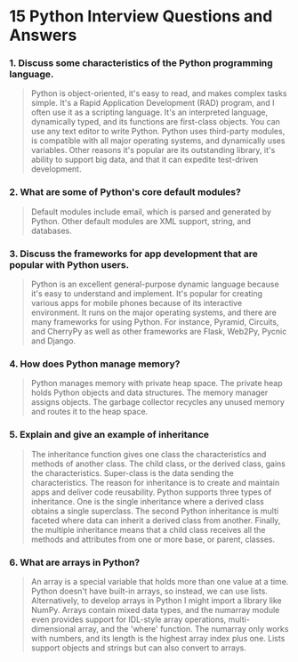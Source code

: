 # 15 Python Interview Questions and Answers

### 1. Discuss some characteristics of the Python programming language.

> Python is object-oriented, it's easy to read, and makes complex tasks simple. It's a Rapid Application Development (RAD) program, and I often use it as a scripting language. It's an interpreted language, dynamically typed, and its functions are first-class objects. You can use any text editor to write Python.  Python uses third-party modules, is compatible with all major operating systems, and dynamically uses variables. Other reasons it's popular are its outstanding library, it's ability to support big data, and that it can expedite test-driven development.


### 2. What are some of Python's core default modules?

> Default modules include email, which is parsed and generated by Python. Other default modules are XML support, string, and databases.

### 3. Discuss the frameworks for app development that are popular with Python users.

> Python is an excellent general-purpose dynamic language because it's easy to understand and implement. It's popular for creating various apps for mobile phones because of its interactive environment. It runs on the major operating systems, and there are many frameworks for using Python. For instance, Pyramid, Circuits, and CherryPy as well as other frameworks are Flask, Web2Py, Pycnic and Django.


### 4. How does Python manage memory?

> Python manages memory with private heap space. The private heap holds Python objects and data structures. The memory manager assigns objects. The garbage collector recycles any unused memory and routes it to the heap space.


### 5. Explain and give an example of inheritance

> The inheritance function gives one class the characteristics and methods of another class. The child class, or the derived class, gains the characteristics. Super-class is the data sending the characteristics. The reason for inheritance is to create and maintain apps and deliver code reusability. Python supports three types of inheritance. One is the single inheritance where a derived class obtains a single superclass. The second Python inheritance is multi faceted where data can inherit a derived class from another. Finally, the multiple inheritance means that a child class receives all the methods and attributes from one or more base, or parent, classes.


### 6. What are arrays in Python?

> An array is a special variable that holds more than one value at a time. Python doesn't have built-in arrays, so instead, we can use lists. Alternatively, to develop arrays in Python I might import a library like NumPy. Arrays contain mixed data types, and the numarray module even provides support for IDL-style array operations, multi-dimensional array, and the 'where' function. The numarray only works with numbers, and its length is the highest array index plus one. Lists support objects and strings but can also convert to arrays.

